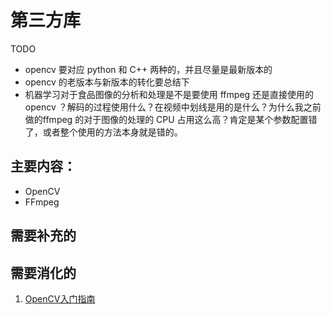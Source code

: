 
# 第三方库

TODO

- opencv 要对应 python 和 C++ 两种的，并且尽量是最新版本的
- opencv 的老版本与新版本的转化要总结下
- 机器学习对于食品图像的分析和处理是不是要使用 ffmpeg 还是直接使用的 opencv ？解码的过程使用什么？在视频中划线是用的是什么？为什么我之前做的ffmpeg 的对于图像的处理的 CPU 占用这么高？肯定是某个参数配置错了，或者整个使用的方法本身就是错的。


## 主要内容：

- OpenCV
- FFmpeg



## 需要补充的




## 需要消化的

1. [OpenCV入门指南](https://blog.csdn.net/morewindows/article/category/1291764)
